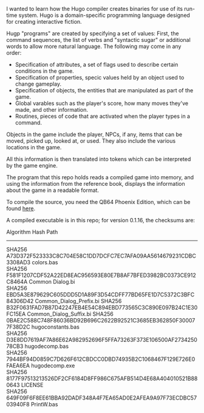 I wanted to learn how the Hugo compiler creates binaries for use of its run-time system. Hugo is a domain-specific programming language designed for creating interactive fiction. 

Hugp "programs" are created by specifying a set of values:
First, the command sequences, the list of verbs and "syntactic sugar" or additional words to allow more natural language. 
The following may come in any order:
* Specification of attributes, a set of flags used to describe certain conditions in the game.
* Specification of properties, specic values held by an object used to change gameplay.
* Specification of objects, the entities that are manipulated as part of the game.
* Global varables such as the player's score, how many moves they've made, and other information.
* Routines, pieces of code that are activated when the player types in a command.

Objects in the game include the player, NPCs, if any, items that can be moved, picked up, looked at, or used. They also include the various locations in the game.

All this information is then translated into tokens which can be interpreted by the game engine.

The program that this repo holds reads a compiled game into memory, and using the information from the reference book, displays the information about the game in a readable format.

To compile the source, you need the QB64 Phoenix Edition, which can be found [here](https://github.com/QB64-Phoenix-Edition/QB64pe).

A compiled executable is in this repo; for version 0.1.16, the checksums are:


Algorithm       Hash                                                                   Path                                                   
---------       ----                                                                   ----                                                   
SHA256          A73D372F523333C8C704E58C1DD7DCFC7EC7AFA09AA5614679231CDBC3308AD3       colors.bas              
SHA256          F581F1207CDF52A22ED8EAC956593E80E7B8AF7BFED3982BC0373CE912C8464A       Common Dialog.bi        
SHA256          EBD5A3E879629C605DDD5D1A89F3D54CDFF77BD65FE1D7C5372C3BFC84306D42       Common_Dialog_Prefix.bi 
SHA256          B32F0631FAD7B87D42247EB4E54C894EBD773565C3C890E097B24C1E30FC15EA       Common_Dialog_Suffix.bi 
SHA256          0BAE2C588C748F86036BD92B696C2622B92521C3685EB362850F300077F38D2C       hugoconstants.bas       
SHA256          D3E8DD7619AF7A86E62A982952696F5FFA73263F373E106500AF273425078CB3       hugodecomp.bas          
SHA256          7944BF94D0859C7D626F612CBDCC0DBD74935B2C1068467F129E726E0FAEA6EA       hugodecomp.exe          
SHA256          8177F97513213526DF2CF6184D8FF986C675AFB514D4E68A404010521B880643       LICENSE                 
SHA256          649F09F6F8EE61BBA92DADF348A4F7EA65AD0E2AFEA9A97F73ECDBC5703940F8       PrintW.bas              
                    
